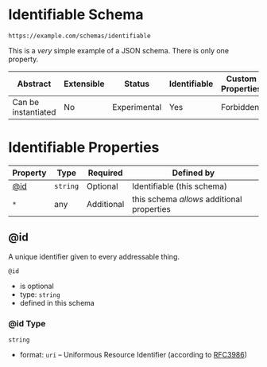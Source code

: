 
# Identifiable Schema

```
https://example.com/schemas/identifiable
```

This is a *very* simple example of a JSON schema. There is only one property.

| Abstract | Extensible | Status | Identifiable | Custom Properties | Additional Properties | Defined In |
|----------|------------|--------|--------------|-------------------|-----------------------|------------|
| Can be instantiated | No | Experimental | Yes | Forbidden | Permitted | [identifiable.schema.json](identifiable.schema.json) |

# Identifiable Properties

| Property | Type | Required | Defined by |
|----------|------|----------|------------|
| [@id](#id) | `string` | Optional | Identifiable (this schema) |
| `*` | any | Additional | this schema *allows* additional properties |

## @id

A unique identifier given to every addressable thing.

`@id`
* is optional
* type: `string`
* defined in this schema

### @id Type


`string`
* format: `uri` – Uniformous Resource Identifier (according to [RFC3986](http://tools.ietf.org/html/rfc3986))





